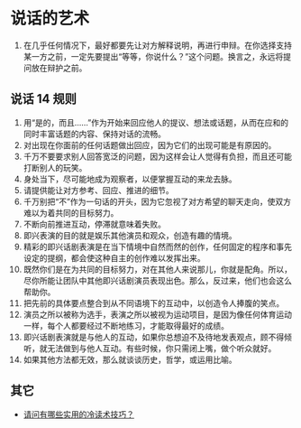 # 说话的艺术

1. 在几乎任何情况下，最好都要先让对方解释说明，再进行申辩。在你选择支持某一方之前，一定先要提出“等等，你说什么？”这个问题。换言之，永远将提问放在辩护之前。

## 说话 14 规则

1. 用“是的，而且……”作为开始来回应他人的提议、想法或话题，从而在应和的同时丰富话题的内容、保持对话的流畅。
2. 对出现在你面前的任何话题做出回应，因为它们的出现可能是有原因的。
3. 千万不要要求别人回答宽泛的问题，因为这样会让人觉得有负担，而且还可能打断别人的玩笑。
4. 身处当下，尽可能地成为观察者，以便掌握互动的来龙去脉。
5. 请提供能让对方参考、回应、推进的细节。
6. 千万别把“不”作为一句话的开头，因为它忽视了对方希望的聊天走向，使双方难以为着共同的目标努力。
7. 不断向前推进互动，停滞就意味着失败。
8. 即兴表演的目的就是娱乐其他演员和观众，创造有趣的情境。
9. 精彩的即兴话剧表演是在当下情境中自然而然的创作，任何固定的程序和事先设定的提纲，都会使这种自主的创作难以发挥出来。
10. 既然你们是在为共同的目标努力，对在其他人来说那儿，你就是配角。所以，尽你所能让团队中其他即兴话剧演员表现出色。那么，反过来，他们也会这么帮助你。
11. 把先前的具体要点整合到从不同语境下的互动中，以创造令人捧腹的笑点。
12. 演员之所以被称为选手，表演之所以被视为运动项目，是因为像任何体育运动一样，每个人都要经过不断地练习，才能取得最好的成绩。
13. 即兴话剧表演就是与他人的互动，如果你总想迫不及待地发表观点，顾不得倾听，就无法做到与他人互动。有些时候，你只需闭上嘴，做个听众就好。
14. 如果其他方法都无效，那么就谈谈历史，哲学，或运用比喻。


## 其它

- [请问有哪些实用的冷读术技巧？](https://www.zhihu.com/question/24536984)